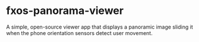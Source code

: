 # fxos-panorama-viewer
A simple, open-source viewer app that displays a panoramic image sliding it when the phone orientation sensors detect user movement.
